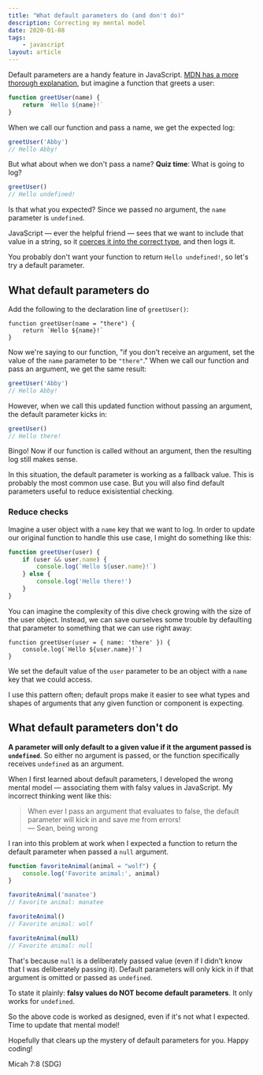 ```yaml
---
title: "What default parameters do (and don't do)"
description: Correcting my mental model
date: 2020-01-08
tags:
    - javascript
layout: article
---
```


Default parameters are a handy feature in JavaScript. [MDN has a more thorough explanation](https://developer.mozilla.org/en-US/docs/Web/JavaScript/Reference/Functions/Default_parameters), but imagine a function that greets a user:

```js
function greetUser(name) {
    return `Hello ${name}!`
}
```

When we call our function and pass a name, we get the expected log:

```js
greetUser('Abby')
// Hello Abby!
```

But what about when we don't pass a name? **Quiz time**: What is going to log?

```js
greetUser()
// Hello undefined!
```

Is that what you expected? Since we passed no argument, the `name` parameter is `undefined`.

JavaScript — ever the helpful friend — sees that we want to include that value in a string, so it [coerces it into the correct type](https://developer.mozilla.org/en-US/docs/Glossary/Type_coercion), and then logs it.

You probably don't want your function to return `Hello undefined!`, so let's try a default parameter. 

## What default parameters do

Add the following to the declaration line of `greetUser()`:

```js/0
function greetUser(name = "there") {
    return `Hello ${name}!`
}
```

Now we're saying to our function, "if you don't receive an argument, set the value of the `name` parameter to be `"there"`." When we call our function and pass an argument, we get the same result:

```js
greetUser('Abby')
// Hello Abby!
```

However, when we call this updated function without passing an argument, the default parameter kicks in:

```js
greetUser()
// Hello there!
```

Bingo! Now if our function is called without an argument, then the resulting log still makes sense.

In this situation, the default parameter is working as a fallback value. This is probably the most common use case. But you will also find default parameters useful to reduce exisistential checking.

### Reduce checks

Imagine a user object with a `name` key that we want to log. In order to update our original function to handle this use case, I might do something like this:

```js
function greetUser(user) {
    if (user && user.name) {
        console.log(`Hello ${user.name}!`)
    } else {
        console.log('Hello there!')
    }
}
```

You can imagine the complexity of this dive check growing with the size of the user object. Instead, we can save ourselves some trouble by defaulting that parameter to something that we can use right away:

```js/0
function greetUser(user = { name: 'there' }) {
    console.log(`Hello ${user.name}!`)
}
```

We set the default value of the `user` parameter to be an object with a `name` key that we could access.

I use this pattern often; default props make it easier to see what types and shapes of arguments that any given function or component is expecting.

## What default parameters don't do

**A parameter will only default to a given value if it the argument passed is `undefined`**. So either no argument is passed, or the function specifically receives `undefined` as an argument.

When I first learned about default parameters, I developed the wrong mental model — associating them with falsy values in JavaScript. My incorrect thinking went like this:

> When ever I pass an argument that evaluates to false, the default parameter will kick in and save me from errors!
> <br>— Sean, being wrong

I ran into this problem at work when I expected a function to return the default parameter when passed a `null` argument.

```js
function favoriteAnimal(animal = "wolf") {
    console.log('Favorite animal:', animal)
}

favoriteAnimal('manatee')
// Favorite animal: manatee

favoriteAnimal()
// Favorite animal: wolf

favoriteAnimal(null)
// Favorite animal: null
```

That's because `null` is a deliberately passed value (even if I didn't know that I was deliberately passing it). Default parameters will only kick in if that argument is omitted or passed as `undefined`.

To state it plainly: **falsy values do NOT become default parameters**. It only works for `undefined`.

So the above code is worked as designed, even if it's not what I expected. Time to update that mental model!

Hopefully that clears up the mystery of default parameters for you. Happy coding!

Micah 7:8 (SDG)